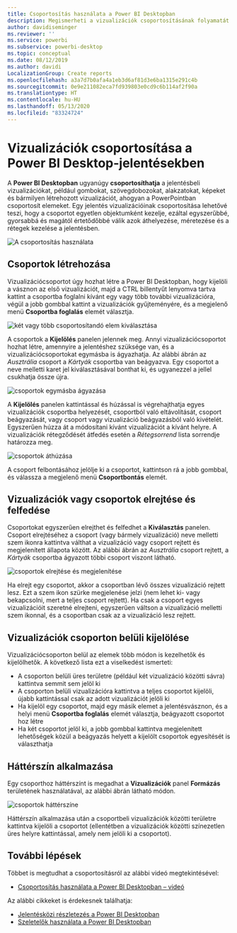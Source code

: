```yaml
---
title: Csoportosítás használata a Power BI Desktopban
description: Megismerheti a vizualizációk csoportosításának folyamatát a Power BI Desktopban
author: davidiseminger
ms.reviewer: ''
ms.service: powerbi
ms.subservice: powerbi-desktop
ms.topic: conceptual
ms.date: 08/12/2019
ms.author: davidi
LocalizationGroup: Create reports
ms.openlocfilehash: a3a7d7b0afa4a1eb3d6af81d3e6ba1315e291c4b
ms.sourcegitcommit: 0e9e211082eca7fd939803e0cd9c6b114af2f90a
ms.translationtype: HT
ms.contentlocale: hu-HU
ms.lasthandoff: 05/13/2020
ms.locfileid: "83324724"
---
```

# <a name="group-visuals-in-power-bi-desktop-reports"></a>Vizualizációk csoportosítása a Power BI Desktop-jelentésekben
A **Power BI Desktopban** ugyanúgy **csoportosíthatja** a jelentésbeli vizualizációkat, például gombokat, szövegdobozokat, alakzatokat, képeket és bármilyen létrehozott vizualizációt, ahogyan a PowerPointban csoportosít elemeket. Egy jelentés vizualizációinak csoportosítása lehetővé teszi, hogy a csoportot egyetlen objektumként kezelje, ezáltal egyszerűbbé, gyorsabbá és magától értetődőbbé válik azok áthelyezése, méretezése és a rétegek kezelése a jelentésben.

![A csoportosítás használata](media/desktop-grouping-visuals/grouping-visuals-01.png)


## <a name="creating-groups"></a>Csoportok létrehozása

Vizualizációcsoportot úgy hozhat létre a Power BI Desktopban, hogy kijelöli a vásznon az első vizualizációt, majd a CTRL billentyűt lenyomva tartva kattint a csoportba foglalni kívánt egy vagy több további vizualizációra, végül a jobb gombbal kattint a vizualizációk gyűjteményére, és a megjelenő menü **Csoportba foglalás** elemét választja.

![két vagy több csoportosítandó elem kiválasztása](media/desktop-grouping-visuals/grouping-visuals-02.png)

A csoportok a **Kijelölés** panelen jelennek meg. Annyi vizualizációcsoportot hozhat létre, amennyire a jelentéshez szüksége van, és a vizualizációcsoportokat egymásba is ágyazhatja. Az alábbi ábrán az *Ausztrália* csoport a *Kártyák* csoportba van beágyazva. Egy csoportot a neve melletti karet jel kiválasztásával bonthat ki, és ugyanezzel a jellel csukhatja össze újra. 

![csoportok egymásba ágyazása](media/desktop-grouping-visuals/grouping-visuals-03.png)

A **Kijelölés** panelen kattintással és húzással is végrehajthatja egyes vizualizációk csoportba helyezését, csoportból való eltávolítását, csoport beágyazását, vagy csoport vagy vizualizáció beágyazásból való kivételét. Egyszerűen húzza át a módosítani kívánt vizualizációt a kívánt helyre. A vizualizációk rétegződését átfedés esetén a *Rétegsorrend* lista sorrendje határozza meg.

![csoportok áthúzása](media/desktop-grouping-visuals/grouping-visuals-04.png)

A csoport felbontásához jelölje ki a csoportot, kattintson rá a jobb gombbal, és válassza a megjelenő menü **Csoportbontás** elemét.

## <a name="hide-and-show-visuals-or-groups"></a>Vizualizációk vagy csoportok elrejtése és felfedése

Csoportokat egyszerűen elrejthet és felfedhet a **Kiválasztás** panelen. Csoport elrejtéséhez a csoport (vagy bármely vizualizáció) neve melletti szem ikonra kattintva válthat a vizualizáció vagy csoport rejtett és megjelenített állapota között. Az alábbi ábrán az *Ausztrália* csoport rejtett, a *Kártyák* csoportba ágyazott többi csoport viszont látható.


![csoportok elrejtése és megjelenítése](media/desktop-grouping-visuals/grouping-visuals-05.png)

Ha elrejt egy csoportot, akkor a csoportban lévő összes vizualizáció rejtett lesz. Ezt a szem ikon szürke megjelenése jelzi (nem lehet ki- vagy bekapcsolni, mert a teljes csoport rejtett). Ha csak a csoport egyes vizualizációit szeretné elrejteni, egyszerűen váltson a vizualizáció melletti szem ikonnal, és a csoportban csak az a vizualizáció lesz rejtett.

## <a name="selecting-visuals-within-a-group"></a>Vizualizációk csoporton belüli kijelölése

Vizualizációcsoporton belül az elemek több módon is kezelhetők és kijelölhetők. A következő lista ezt a viselkedést ismerteti:

* A csoporton belüli üres területre (például két vizualizáció közötti sávra) kattintva semmit sem jelöl ki
* A csoporton belüli vizualizációra kattintva a teljes csoportot kijelöli, újabb kattintással csak az adott vizualizációt jelöli ki
* Ha kijelöl egy csoportot, majd egy másik elemet a jelentésvásznon, és a helyi menü **Csoportba foglalás** elemét választja, beágyazott csoportot hoz létre
* Ha két csoportot jelöl ki, a jobb gombbal kattintva megjelenített lehetőségek közül a beágyazás helyett a kijelölt csoportok egyesítését is választhatja

## <a name="apply-background-color"></a>Háttérszín alkalmazása

Egy csoporthoz háttérszínt is megadhat a **Vizualizációk** panel **Formázás** területének használatával, az alábbi ábrán látható módon. 

![csoportok háttérszíne](media/desktop-grouping-visuals/grouping-visuals-06.png)

Háttérszín alkalmazása után a csoportbeli vizualizációk közötti területre kattintva kijelöli a csoportot (ellentétben a vizualizációk közötti színezetlen üres helyre kattintással, amely nem jelöli ki a csoportot). 


## <a name="next-steps"></a>További lépések
Többet is megtudhat a csoportosításról az alábbi videó megtekintésével:

* [Csoportosítás használata a Power BI Desktopban – videó](https://youtu.be/sf4n7VXoQHY?t=10)

Az alábbi cikkeket is érdekesnek találhatja:

* [Jelentésközi részletezés a Power BI Desktopban](desktop-cross-report-drill-through.md)
* [Szeletelők használata a Power BI Desktopban](../visuals/power-bi-visualization-slicers.md)
